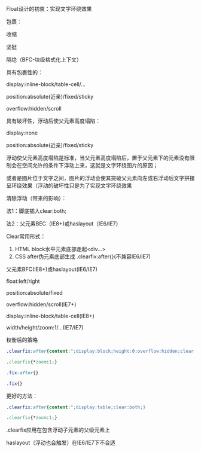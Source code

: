 Float设计的初衷：实现文字环绕效果

包裹：

   收缩

   坚挺

   隔绝（BFC-块级格式化上下文）

具有包裹性的：

   display:inline-block/table-cell/...

   position:absolute(近亲)/fixed/sticky

   overflow:hidden/scroll

具有破坏性，浮动后使父元素高度塌陷：

   display:none

   position:absolute(近亲)/fixed/sticky

   浮动使父元素高度塌陷是标准，当父元素高度塌陷后，置于父元素下的元素没有限制会在空间允许的条件下浮动上来，这就是文字环绕图片的原因；

   或者是图片位于文字之间，图片的浮动会使其突破父元素向左或右浮动后文字拼接呈环绕效果（浮动的破坏性只是为了实现文字环绕效果

清除浮动（带来的影响）：

   法1：脚底插入clear:both;

   法2：父元素BEC（IE8+)或haslayout（IE6/IE7）

Clear常用形式：

1. HTML block水平元素底部走起<div...></div>
2. CSS after伪元素底部生成  .clearfix:after{}(不兼容IE6/IE7)

父元素BFC(IE8+)或haslayout(IE6/IE7)

   float:left/right

   position:absolute/fixed

   overflow:hidden/scroll(IE7+)

   display:inline-block/table-cell(IE8+)

   width/height/zoom:1/...(IE7/IE7)

权衡后的策略

```css
.clearfix:after{content:";display:block;height:0;overflow:hidden;clear:both;}

.clearfix{*zoom:1;}

.fix:after{}

.fix{}
```

更好的方法：

```css
.clearfix:after{content:";display:table;clear:both;}

.clearfix{*zoom:1;}
```

.clearfix应用在包含浮动子元素的父级元素上

haslayout（浮动也会触发）在IE6/IE7下不合适